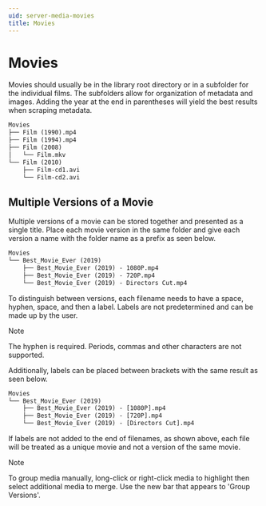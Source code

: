 ```yaml
---
uid: server-media-movies
title: Movies
---
```


# Movies

Movies should usually be in the library root directory or in a subfolder for the individual films. The subfolders allow for organization of metadata and images. Adding the year at the end in parentheses will yield the best results when scraping metadata.

```txt
Movies
├── Film (1990).mp4
├── Film (1994).mp4
├── Film (2008)
│   └── Film.mkv
└── Film (2010)
    ├── Film-cd1.avi
    └── Film-cd2.avi
```

## Multiple Versions of a Movie

Multiple versions of a movie can be stored together and presented
as a single title. Place each movie version in the same folder and give each version a name with the folder name as a prefix as seen below.

```txt
Movies
└── Best_Movie_Ever (2019)
    ├── Best_Movie_Ever (2019) - 1080P.mp4
    ├── Best_Movie_Ever (2019) - 720P.mp4
    └── Best_Movie_Ever (2019) - Directors Cut.mp4
```

To distinguish between versions, each filename needs to have a space, hyphen, space, and then a label. Labels are not predetermined and can be made up by the user.

> [!Note]
> The hyphen is required. Periods, commas and other characters are not supported.

Additionally, labels can be placed between brackets with the same result as seen below.

```txt
Movies
└── Best_Movie_Ever (2019)
    ├── Best_Movie_Ever (2019) - [1080P].mp4
    ├── Best_Movie_Ever (2019) - [720P].mp4
    └── Best_Movie_Ever (2019) - [Directors Cut].mp4
```

If labels are not added to the end of filenames, as shown above, each file will be treated as a unique movie and not a version of the same movie.

> [!Note]
> To group media manually, long-click or right-click media to highlight then select additional media to merge. Use the new bar that appears to 'Group Versions'.
